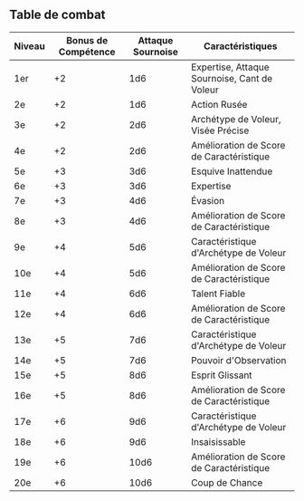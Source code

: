 ## Table de combat

| Niveau | Bonus de Compétence | Attaque Sournoise | Caractéristiques                       |
| ------ | ------------------- | ----------------- | -------------------------------------- |
| 1er    | +2                  | 1d6               | Expertise, Attaque Sournoise, Cant de Voleur |
| 2e     | +2                  | 1d6               | Action Rusée                           |
| 3e     | +2                  | 2d6               | Archétype de Voleur, Visée Précise    |
| 4e     | +2                  | 2d6               | Amélioration de Score de Caractéristique |
| 5e     | +3                  | 3d6               | Esquive Inattendue                    |
| 6e     | +3                  | 3d6               | Expertise                              |
| 7e     | +3                  | 4d6               | Évasion                                |
| 8e     | +3                  | 4d6               | Amélioration de Score de Caractéristique |
| 9e     | +4                  | 5d6               | Caractéristique d'Archétype de Voleur |
| 10e    | +4                  | 5d6               | Amélioration de Score de Caractéristique |
| 11e    | +4                  | 6d6               | Talent Fiable                          |
| 12e    | +4                  | 6d6               | Amélioration de Score de Caractéristique |
| 13e    | +5                  | 7d6               | Caractéristique d'Archétype de Voleur |
| 14e    | +5                  | 7d6               | Pouvoir d'Observation                  |
| 15e    | +5                  | 8d6               | Esprit Glissant                        |
| 16e    | +5                  | 8d6               | Amélioration de Score de Caractéristique |
| 17e    | +6                  | 9d6               | Caractéristique d'Archétype de Voleur |
| 18e    | +6                  | 9d6               | Insaisissable                          |
| 19e    | +6                  | 10d6              | Amélioration de Score de Caractéristique |
| 20e    | +6                  | 10d6              | Coup de Chance                         |
